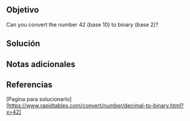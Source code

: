 ## Objetivo
Can you convert the number 42 (base 10) to binary (base 2)?
## Solución


## Notas adicionales

## Referencias
[Pagina para solucionarlo][https://www.rapidtables.com/convert/number/decimal-to-binary.html?x=42]
